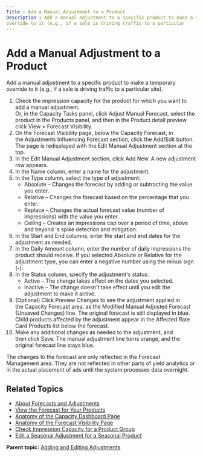 ```yaml
---
Title : Add a Manual Adjustment to a Product
Description : Add a manual adjustment to a specific product to make a temporary
override to it (e.g., if a sale is driving traffic to a particular
---
```



# Add a Manual Adjustment to a Product



Add a manual adjustment to a specific product to make a temporary
override to it (e.g., if a sale is driving traffic to a particular
site).

1.  Check the impression capacity for the product for which you want to
    add a manual adjustment.  
    Or, in the Capacity Tasks panel,
    click Adjust Manual Forecast,
    select the product in the Products panel, and then in
    the Product detail preview
    click View
     \>  Forecast
    Visibility.
2.  On the Forecast Visibility page, below the Capacity Forecast, in
    the Adjustments Influencing
    Forecast section, click
    the Add/Edit button. The page is
    redisplayed with the Edit Manual
    Adjustment section at the top.
3.  In the Edit Manual
    Adjustment section, click Add
    New. A new adjustment row appears.
4.  In the Name column, enter a
    name for the adjustment.
5.  In the Type column, select the
    type of adjustment:
    - Absolute – Changes the forecast by adding or subtracting the value
      you enter.
    - Relative – Changes the forecast based on the percentage that you
      enter.
    - Replace – Changes the actual forecast value (number of
      impressions) with the value you enter.
    - Ceiling – Creates an impressions cap over a period of time, above
      and beyond 's spike detection and mitigation.
6.  In the Start and End columns,
    enter the start and end dates for the adjustment as needed.
7.  In the Daily Amount column,
    enter the number of daily impressions the product should receive. If
    you
    selected Absolute or Relative for
    the adjustment type, you can enter a negative number using the minus
    sign (-). 
8.  In the Status column, specify
    the adjustment's status:
    - Active – The change takes effect on the dates you selected.
    - Inactive – The change doesn't take effect until you edit the
      adjustment to make it active.
9.  (Optional) Click Preview
    Changes to see the adjustment applied in the Capacity
    Forecast area, as the Modified Manual Adjusted Forecast (Unsaved
    Changes) line. The original forecast is still displayed in blue.
    Child products affected by the adjustment appear in the Affected
    Rate Card Products list below the forecast.
10. Make any additional changes as needed to the adjustment, and
    then click Save. The manual
    adjustment line turns orange, and the original forecast line stays
    blue.

The changes to the forecast are only reflected in the Forecast
Management area. They are not reflected in other parts of yield
analytics or in the actual placement of ads until the system processes
data overnight. 



## Related Topics

- <a href="about-forecasts-and-adjustments.html" class="xref">About
  Forecasts and Adjustments</a>
- <a href="view-the-forecast-for-your-products.html" class="xref">View the
  Forecast for Your Products</a>
- <a href="anatomy-of-the-capacity-dashboard-page.html"
  class="xref">Anatomy of the Capacity Dashboard Page</a>
- <a href="anatomy-of-the-forecast-visibility-page.html"
  class="xref">Anatomy of the Forecast Visibility Page</a>
- <a href="check-impression-capacity-for-a-product-group.html"
  class="xref">Check Impression Capacity for a Product Group</a>
- <a href="edit-a-seasonal-adjustment-for-a-seasonal-product.html"
  class="xref">Edit a Seasonal Adjustment for a Seasonal Product</a>





<div class="familylinks">

<div class="parentlink">

**Parent topic:**
<a href="../topics/adding-and-editing-adjustments.html"
class="link">Adding and Editing Adjustments</a>






